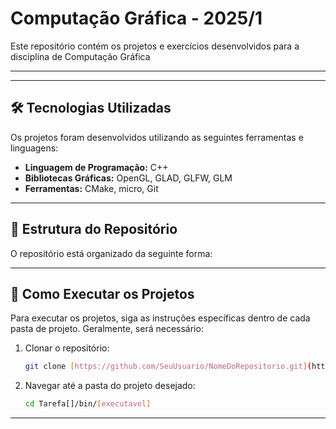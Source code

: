 # Computação Gráfica - 2025/1

Este repositório contém os projetos e exercícios desenvolvidos para a disciplina de Computação Gráfica

---

---

## 🛠️ Tecnologias Utilizadas

Os projetos foram desenvolvidos utilizando as seguintes ferramentas e linguagens:

* **Linguagem de Programação:** C++ 
* **Bibliotecas Gráficas:**  OpenGL, GLAD, GLFW, GLM
* **Ferramentas:** CMake, micro, Git

---

## 📁 Estrutura do Repositório

O repositório está organizado da seguinte forma:

---

## 📖 Como Executar os Projetos

Para executar os projetos, siga as instruções específicas dentro de cada pasta de projeto. Geralmente, será necessário:

1.  Clonar o repositório:
    ```bash
    git clone [https://github.com/SeuUsuario/NomeDoRepositorio.git](https://github.com/SeuUsuario/NomeDoRepositorio.git)
    ```
2.  Navegar até a pasta do projeto desejado:
    ```bash
    cd Tarefa[]/bin/[executavel]
    ```

---

